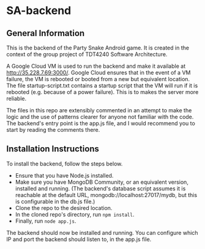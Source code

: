 # SA-backend
## General Information
This is the backend of the Party Snake Android game. It is created in the context of the group project of TDT4240 Software Architecture.

A Google Cloud VM is used to run the backend and make it available at http://35.228.7.69:3000/. Google Cloud ensures that in the event of a VM failure, the VM is rebooted or booted from a new but equivalent location. The file startup-script.txt contains a startup script that the VM will run if it is rebooted (e.g. because of a power failure). This is to makes the server more reliable.

The files in this repo are extensibly commented in an attempt to make the logic and the use of patterns clearer for anyone not familiar with the code. The backend's entry point is the app.js file, and I would recommend you to start by reading the comments there.

## Installation Instructions
To install the backend, follow the steps below.

- Ensure that you have Node.js installed.
- Make sure you have MongoDB Community, or an equivalent version, installed and running. (The backend's database script assumes it is reachable at the default URL, mongodb://localhost:27017/mydb, but this is configurable in the db.js file.)
- Clone the repo to the desired location.
- In the cloned repo's directory, run `npm install`.
- Finally, run `node app.js`.

The backend should now be installed and running. You can configure which IP and port the backend should listen to, in the app.js file.
